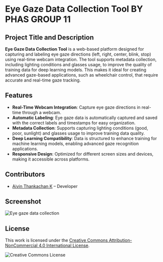 # Eye Gaze Data Collection Tool BY PHAS GROUP 11

## **Project Title and Description**

**Eye Gaze Data Collection Tool** is a web-based platform designed for capturing and labeling eye gaze directions (left, right, center, blink, stop) using real-time webcam integration. The tool supports metadata collection, including lighting conditions and glasses usage, to improve the quality of training data for deep learning models. This makes it ideal for creating advanced gaze-based applications, such as wheelchair control, that require accurate and real-time gaze tracking.

## **Features**

- **Real-Time Webcam Integration**: Capture eye gaze directions in real-time through a webcam.
- **Automatic Labeling**: Eye gaze data is automatically captured and saved with the correct labels and timestamps for easy organization.
- **Metadata Collection**: Supports capturing lighting conditions (good, poor, sunlight) and glasses usage to improve training data quality.
- **Deep Learning Compatibility**: Data is structured to enhance training for machine learning models, enabling advanced gaze recognition applications.
- **Responsive Design**: Optimized for different screen sizes and devices, making it accessible across platforms.

## Contributors  
- [Aivin Thankachan K](https://github.com/Aivintk) – Developer  

## **Screenshot**

![Eye gaze data collection](https://github.com/user-attachments/assets/c8f34eea-0cb6-46aa-9898-e85826ecbec3)


## License

This work is licensed under the [Creative Commons Attribution-NonCommercial 4.0 International License](http://creativecommons.org/licenses/by-nc/4.0/).

![Creative Commons License](https://i.creativecommons.org/l/by-nc/4.0/88x31.png)

